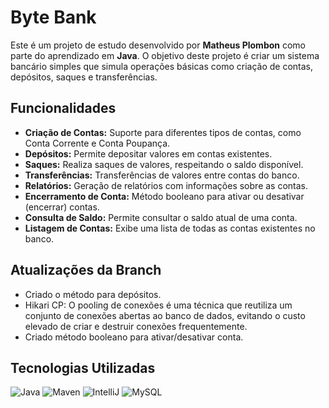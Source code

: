 # Byte Bank

Este é um projeto de estudo desenvolvido por **Matheus Plombon** como parte do aprendizado em **Java**. O objetivo deste projeto é criar um sistema bancário simples que simula operações básicas como criação de contas, depósitos, saques e transferências.

## Funcionalidades

- **Criação de Contas:** Suporte para diferentes tipos de contas, como Conta Corrente e Conta Poupança.
- **Depósitos:** Permite depositar valores em contas existentes.
- **Saques:** Realiza saques de valores, respeitando o saldo disponível.
- **Transferências:** Transferências de valores entre contas do banco.
- **Relatórios:** Geração de relatórios com informações sobre as contas.
- **Encerramento de Conta:** Método booleano para ativar ou desativar (encerrar) contas.
- **Consulta de Saldo:** Permite consultar o saldo atual de uma conta.
- **Listagem de Contas:** Exibe uma lista de todas as contas existentes no banco.

## Atualizações da Branch

- Criado o método para depósitos.
- Hikari CP: O pooling de conexões é uma técnica que reutiliza um conjunto de conexões abertas ao banco de dados, evitando o custo elevado de criar e destruir conexões frequentemente.
- Criado método booleano para ativar/desativar conta.

## Tecnologias Utilizadas

![Java](https://img.shields.io/badge/Java-ED8B00?style=for-the-badge&logo=java&logoColor=white)
![Maven](https://img.shields.io/badge/Maven-C71A36?style=for-the-badge&logo=apachemaven&logoColor=white)
![IntelliJ](https://img.shields.io/badge/IntelliJ%20IDEA-000000?style=for-the-badge&logo=intellijidea&logoColor=white)
![MySQL](https://img.shields.io/badge/MySQL-4479A1?style=for-the-badge&logo=mysql&logoColor=white)
